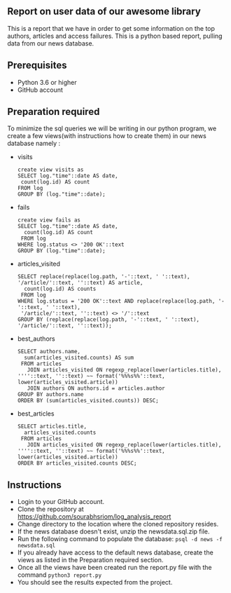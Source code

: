 ## Report on user data of our awesome library

This is a report that we have in order to get some information on the top authors, articles and access failures. This is a python based report, pulling data from our news database.

## Prerequisites

- Python 3.6 or higher
- GitHub account

## Preparation required

To minimize the sql queries we will be writing in our python program, we create a few views(with instructions how to create them) in our news database namely :

- visits
   ```
   create view visits as
  SELECT log."time"::date AS date,
    count(log.id) AS count
   FROM log
  GROUP BY (log."time"::date);
  ```
- fails
  ```
  create view fails as
  SELECT log."time"::date AS date,
    count(log.id) AS count
   FROM log
  WHERE log.status <> '200 OK'::text
  GROUP BY (log."time"::date);
  ```

- articles_visited
  ``` create view articles_visited as
  SELECT replace(replace(log.path, '-'::text, ' '::text), '/article/'::text, ''::text) AS article,
    count(log.id) AS counts
   FROM log
  WHERE log.status = '200 OK'::text AND replace(replace(log.path, '-'::text, ' '::text),
   '/article/'::text, ''::text) <> '/'::text
  GROUP BY (replace(replace(log.path, '-'::text, ' '::text), '/article/'::text, ''::text));
  ```
- best_authors
  ``` create view best_authors as
  SELECT authors.name,
    sum(articles_visited.counts) AS sum
   FROM articles
     JOIN articles_visited ON regexp_replace(lower(articles.title), ''''::text, ''::text) ~~ format('%%%s%%'::text, lower(articles_visited.article))
     JOIN authors ON authors.id = articles.author
  GROUP BY authors.name
  ORDER BY (sum(articles_visited.counts)) DESC;
  ```


- best_articles
  ```create view best_articles as
  SELECT articles.title,
    articles_visited.counts
   FROM articles
     JOIN articles_visited ON regexp_replace(lower(articles.title), ''''::text, ''::text) ~~ format('%%%s%%'::text, lower(articles_visited.article))
  ORDER BY articles_visited.counts DESC;
  ```

## Instructions

- Login to your GitHub account.
- Clone the repository at https://github.com/sourabhsriom/log_analysis_report
- Change directory to the location where the cloned repository resides.
- If the news database doesn't exist, unzip the newsdata.sql.zip file.
- Run the following command to populate the database: ```psql -d news -f newsdata.sql```
- If you already have access to the default news database, create the views as listed in the Preparation required section.
- Once all the views have been created run the report.py file with the command ```python3 report.py```
- You should see the results expected from the project.
